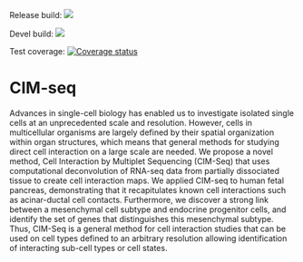 Release build: <a href="https://travis-ci.org/jasonserviss/sp.scRNAseq"><img src="https://travis-ci.com/jasonserviss/sp.scRNAseq.svg?token=8VXNvJpmRV9RpFtTcJYW&branch=master"></a>

Devel build: <a href="https://travis-ci.org/jasonserviss/sp.scRNAseq"><img src="https://travis-ci.com/jasonserviss/sp.scRNAseq.svg?token=8VXNvJpmRV9RpFtTcJYW&branch=devel"></a>

Test coverage: [![Coverage status](https://codecov.io/gh/jasonserviss/sp.scRNAseq/branch/master/graph/badge.svg)](https://codecov.io/github/jasonserviss/sp.scRNAseq?branch=master)

# CIM-seq

Advances in single-cell biology has enabled us to investigate isolated single cells at an unprecedented scale and resolution. However, cells in multicellular organisms are largely defined by their spatial organization within organ structures, which means that general methods for studying direct cell interaction on a large scale are needed. We propose a novel method, Cell Interaction by Multiplet Sequencing (CIM-Seq) that uses computational deconvolution of RNA-seq data from partially dissociated tissue to create cell interaction maps. We applied CIM-seq to human fetal pancreas, demonstrating that it recapitulates known cell interactions such as acinar-ductal cell contacts. Furthermore, we discover a strong link between a mesenchymal cell subtype and endocrine progenitor cells, and identify the set of genes that distinguishes this mesenchymal subtype. Thus, CIM-Seq is a general method for cell interaction studies that can be used on cell types defined to an arbitrary resolution allowing identification of interacting sub-cell types or cell states.
